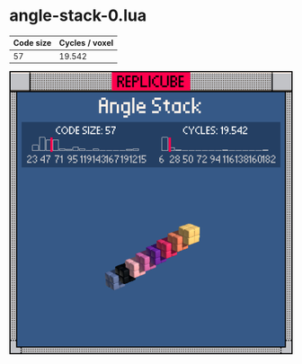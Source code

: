 # angle-stack-0.lua

| Code size | Cycles / voxel |
| --------- | -------------- |
| 57        | 19.542         |

![](angle-stack-0.png)
